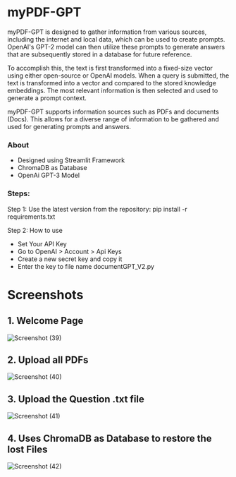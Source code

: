 # myPDF-GPT
myPDF-GPT is designed to gather information from various sources, including the internet and local data, which can be used to create prompts. OpenAI's GPT-2 model can then utilize these prompts to generate answers that are subsequently stored in a database for future reference.

To accomplish this, the text is first transformed into a fixed-size vector using either open-source or OpenAI models. When a query is submitted, the text is transformed into a vector and compared to the stored knowledge embeddings. The most relevant information is then selected and used to generate a prompt context.

myPDF-GPT supports information sources such as PDFs and documents (Docs). This allows for a diverse range of information to be gathered and used for generating prompts and answers.

### About
* Designed using Streamlit Framework
* ChromaDB as Database
* OpenAi GPT-3 Model

### Steps:
Step 1: Use the latest version from the repository: pip install -r requirements.txt

Step 2: How to use

* Set Your API Key
* Go to OpenAI > Account > Api Keys
* Create a new secret key and copy it
* Enter the key to file name documentGPT_V2.py


# Screenshots
## 1. Welcome Page
![Screenshot (39)](https://github.com/apurvprakashshrivastava/myPDF-GPT/assets/69256694/91853e7b-7de4-4c95-8711-25cbb088d503)
## 2. Upload all PDFs
![Screenshot (40)](https://github.com/apurvprakashshrivastava/myPDF-GPT/assets/69256694/e20765c6-b310-4a9c-b98c-83b223a64034)
## 3. Upload the Question .txt file
![Screenshot (41)](https://github.com/apurvprakashshrivastava/myPDF-GPT/assets/69256694/617922aa-5383-4a2b-9c26-b2f1dcc3a94f)
## 4. Uses ChromaDB as Database to restore the lost Files
![Screenshot (42)](https://github.com/apurvprakashshrivastava/myPDF-GPT/assets/69256694/f00378ec-84bd-48f0-8ea9-48de6c0cb376)
